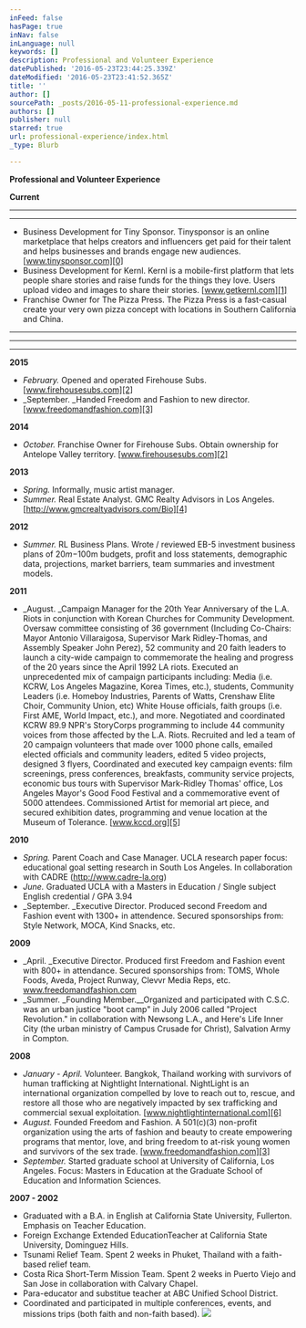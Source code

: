 ```yaml
---
inFeed: false
hasPage: true
inNav: false
inLanguage: null
keywords: []
description: Professional and Volunteer Experience
datePublished: '2016-05-23T23:44:25.339Z'
dateModified: '2016-05-23T23:41:52.365Z'
title: ''
author: []
sourcePath: _posts/2016-05-11-professional-experience.md
authors: []
publisher: null
starred: true
url: professional-experience/index.html
_type: Blurb

---
```

**Professional and Volunteer Experience**

**Current**

****

****

* Business Development for Tiny Sponsor. Tinysponsor is an online marketplace that helps creators and influencers get paid for their talent and helps businesses and brands engage new audiences. [www.tinysponsor.com][0]
* Business Development for Kernl. Kernl is a mobile-first platform that lets people share stories and raise funds for the things they love. Users upload video and images to share their stories. [www.getkernl.com][1]
* Franchise Owner for The Pizza Press. The Pizza Press is a fast-casual create your very own pizza concept with locations in Southern California and China. 

****

****

****

**2015**

* _February._ Opened and operated Firehouse Subs. [www.firehousesubs.com][2]
* _September. _Handed Freedom and Fashion to new director. [www.freedomandfashion.com][3]

**2014**

* _October._ Franchise Owner for Firehouse Subs. Obtain ownership for Antelope Valley territory. [www.firehousesubs.com][2]

**2013**

* _Spring._ Informally, music artist manager. 
* _Summer._ Real Estate Analyst. GMC Realty Advisors in Los Angeles. [http://www.gmcrealtyadvisors.com/Bio][4]

**2012**

* _Summer._ RL Business Plans. Wrote / reviewed EB-5 investment business plans of $20m -$100m budgets, profit and loss statements, demographic data, projections, market barriers, team summaries and investment models.

**2011**

* _August. _Campaign Manager for the 20th Year Anniversary of the L.A. Riots in conjunction with Korean Churches for Community Development. Oversaw committee consisting of 36 government (Including Co-Chairs: Mayor Antonio Villaraigosa, Supervisor Mark Ridley-Thomas, and Assembly Speaker John Perez), 52 community and 20 faith leaders to launch a city-wide campaign to commemorate the healing and progress of the 20 years since the April 1992 LA riots. Executed an unprecedented mix of campaign participants including: Media (i.e. KCRW, Los Angeles Magazine, Korea Times, etc.), students, Community Leaders (i.e. Homeboy Industries, Parents of Watts, Crenshaw Elite Choir, Community Union, etc) White House officials, faith groups (i.e. First AME, World Impact, etc.), and more. Negotiated and coordinated KCRW 89.9 NPR's StoryCorps programming to include 44 community voices from those affected by the L.A. Riots. Recruited and led a team of 20 campaign volunteers that made over 1000 phone calls, emailed elected officials and community leaders, edited 5 video projects, designed 3 flyers, Coordinated and executed key campaign events: film screenings, press conferences, breakfasts, community service projects, economic bus tours with Supervisor Mark-Ridley Thomas' office, Los Angeles Mayor's Good Food Festival and a commemorative event of 5000 attendees. Commissioned Artist for memorial art piece, and secured exhibition dates, programming and venue location at the Museum of Tolerance. [www.kccd.org][5]

**2010**

* _Spring._ Parent Coach and Case Manager. UCLA research paper focus: educational goal setting research in South Los Angeles. In collaboration with CADRE (http://www.cadre-la.org)
* _June._ Graduated UCLA with a Masters in Education / Single subject English credential / GPA 3.94
* _September. _Executive Director. Produced second Freedom and Fashion event with 1300+ in attendence. Secured sponsorships from: Style Network, MOCA, Kind Snacks, etc. 

**2009**

* _April. _Executive Director. Produced first Freedom and Fashion event with 800+ in attendance. Secured sponsorships from: TOMS, Whole Foods, Aveda, Project Runway, Clevvr Media Reps, etc. [www.freedomandfashion.com ][3]
* _Summer. _Founding Member.__Organized and participated with C.S.C. was an urban justice "boot camp" in July 2006 called "Project Revolution." in collaboration with Newsong L.A., and Here's Life Inner City (the urban ministry of Campus Crusade for Christ), Salvation Army in Compton. 

**2008**

* _January - April._ Volunteer. Bangkok, Thailand working with survivors of human trafficking at Nightlight International. NightLight is an international organization compelled by love to reach out to, rescue, and restore all those who are negatively impacted by sex trafficking and commercial sexual exploitation. [www.nightlightinternational.com][6]
* _August._ Founded Freedom and Fashion. A 501(c)(3) non-profit organization using the arts of fashion and beauty to create empowering programs that mentor, love, and bring freedom to at-risk young women and survivors of the sex trade. [www.freedomandfashion.com][3]
* _September._ Started graduate school at University of California, Los Angeles. Focus: Masters in Education at the Graduate School of Education and Information Sciences. 

**2007 - 2002**

* Graduated with a B.A. in English at California State University, Fullerton. Emphasis on Teacher Education. 
* Foreign Exchange Extended EducationTeacher at California State University, Dominguez Hills.
* Tsunami Relief Team. Spent 2 weeks in Phuket, Thailand with a faith-based relief team. 
* Costa Rica Short-Term Mission Team. Spent 2 weeks in Puerto Viejo and San Jose in collaboration with Calvary Chapel. 
* Para-educator and substitue teacher at ABC Unified School District. 
* Coordinated and participated in multiple conferences, events, and missions trips (both faith and non-faith based). ![](https://the-grid-user-content.s3-us-west-2.amazonaws.com/93b28859-63e8-4b1d-9672-676d480c372a.jpg)

[0]: www.tinysponsor.com
[1]: www.getkernl.com
[2]: www.firehousesubs.com
[3]: www.freedomandfashion.com
[4]: http://www.gmcrealtyadvisors.com/Bio
[5]: www.kccd.org
[6]: www.nightlightinternational.com